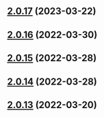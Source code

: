 ## [2.0.17](https://github.com/RapidAPI/httpsnippet/compare/v2.0.16...v2.0.17) (2023-03-22)



## [2.0.16](https://github.com/RapidAPI/httpsnippet/compare/v2.0.15...v2.0.16) (2022-03-30)



## [2.0.15](https://github.com/RapidAPI/httpsnippet/compare/v2.0.14...v2.0.15) (2022-03-28)



## [2.0.14](https://github.com/RapidAPI/httpsnippet/compare/v2.0.13...v2.0.14) (2022-03-28)



## [2.0.13](https://github.com/RapidAPI/httpsnippet/compare/v2.0.12...v2.0.13) (2022-03-20)



